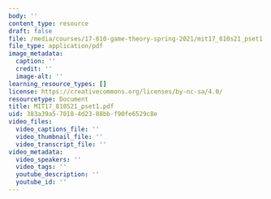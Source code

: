 ```yaml
---
body: ''
content_type: resource
draft: false
file: /media/courses/17-810-game-theory-spring-2021/mit17_810s21_pset1.pdf
file_type: application/pdf
image_metadata:
  caption: ''
  credit: ''
  image-alt: ''
learning_resource_types: []
license: https://creativecommons.org/licenses/by-nc-sa/4.0/
resourcetype: Document
title: MIT17_810S21_pset1.pdf
uid: 383a39a5-7018-4d23-88bb-f90fe6529c8e
video_files:
  video_captions_file: ''
  video_thumbnail_file: ''
  video_transcript_file: ''
video_metadata:
  video_speakers: ''
  video_tags: ''
  youtube_description: ''
  youtube_id: ''
---
```

